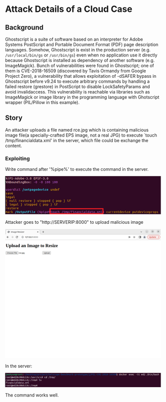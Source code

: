 # Attack Details of a Cloud Case

## Background 

Ghostscript is a suite of software based on an interpreter for Adobe Systems PostScript and Portable Document Format (PDF) page description languages. Somehow, Ghostscript is exist in the production server (e.g. `/usr/local/bin/gs` or `/usr/bin/gs`) even when no application use it directly because Ghostscript is installed as dependency of another software (e.g. ImageMagick). Bunch of vulnerabilities were found in Ghostscript; one of them is CVE-2018-16509 (discovered by Tavis Ormandy from Google Project Zero), a vulnerability that allows exploitation of -dSAFER bypass in Ghostscript before v9.24 to execute arbitrary commands by handling a failed restore (grestore) in PostScript to disable LockSafetyParams and avoid invalidaccess. This vulnerability is reachable via libraries such as ImageMagick or image library in the programming language with Ghotscript wrapper (PIL/Pillow in this example).

## Story

An attacker uploads a file named rce.jpg which is containing malicious image file(a specially-crafted EPS image, not a real JPG) to execute `touch /tmp/financialdata.xml' in the server, which file could be exchange the content. 

### Exploiting
Write command after '%pipe%' to execute the command in the server.

![file](images/file.png)

Attacker goes to "http://SERVERIP:8000" to upload malicious image

![upload](images/upload.png)

In the server:

![image](images/image.png)

The command works well.
